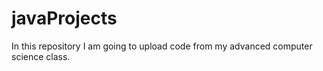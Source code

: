 # javaProjects

In this repository I am going to upload code from my advanced computer science class.
